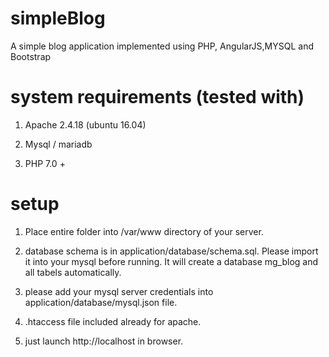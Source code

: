# simpleBlog
A simple blog application implemented using PHP, AngularJS,MYSQL and Bootstrap

# system requirements (tested with)
 1) Apache 2.4.18 (ubuntu 16.04)
 
 2) Mysql / mariadb  
 
 3) PHP 7.0 +
 
# setup
1) Place entire folder into /var/www directory of your server.

2) database schema is in application/database/schema.sql. Please import it into your mysql before running. It will create a database mg_blog and all tabels automatically.

3) please add your mysql server credentials into  application/database/mysql.json file.

4) .htaccess file included already for apache.

5) just launch http://localhost in browser.


